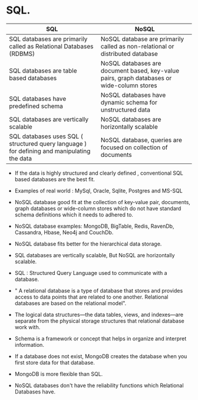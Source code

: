 # SQL.

| SQL       | NoSQL       |
| ----------- | ----------- |
|    SQL databases are primarily called as Relational Databases (RDBMS)    |   NoSQL database are primarily called as non-relational or distributed database     |
|SQL databases are table based databases|NoSQL databases are document based, key-value pairs, graph databases or wide-column stores|
|SQL databases have predefined schema|NoSQL databases have dynamic schema for unstructured data|
|SQL databases are vertically scalable|NoSQL databases are horizontally scalable|
|SQL databases uses SQL ( structured query language ) for defining and manipulating the data|NoSQL database, queries are focused on collection of documents|


- If the data is highly structured and clearly defined , conventional SQL based databases are the best fit.

- Examples of real world : MySql, Oracle, Sqlite, Postgres and MS-SQL

- NoSQL database good fit at the collection of key-value pair, documents, graph databases or wide-column stores which do not have standard schema definitions which it needs to adhered to.

- NoSQL database examples: MongoDB, BigTable, Redis, RavenDb, Cassandra, Hbase, Neo4j and CouchDb.

- NoSQL database fits better for the hierarchical data storage.

- SQL databases are vertically scalable, But NoSQL are horizontally scalable.

- SQL : Structured Query Language used to communicate with a database.

- " A relational database is a type of database that stores and provides access to data points that are related to one another. Relational databases are based on the relational model".

- The logical data structures—the data tables, views, and indexes—are separate from the physical storage structures that relational database work with.

- Schema is a framework or concept that helps in organize and interpret information.

- If a database does not exist, MongoDB creates the database when you first store data for that database.

- MongoDB is more flexible than SQL.

- NoSQL databases don't have the reliability functions which Relational Databases have.
